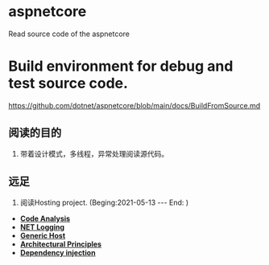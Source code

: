 # aspnetcore
Read source code of the aspnetcore

# Build environment for debug and test source code.
https://github.com/dotnet/aspnetcore/blob/main/docs/BuildFromSource.md

## 阅读的目的 
1. 带着设计模式，多线程，异常处理阅读源代码。

## 远足
1. 阅读Hosting project. (Beging:2021-05-13 --- End: )

+ **[Code Analysis](https://docs.microsoft.com/en-us/dotnet/fundamentals/code-analysis/overview)**
+ **[NET Logging](https://docs.microsoft.com/en-us/dotnet/core/extensions/logging?tabs=command-line)** 
+ **[Generic Host](https://docs.microsoft.com/en-us/dotnet/core/extensions/generic-host)**
+ **[Architectural Principles](https://docs.microsoft.com/en-us/dotnet/architecture/modern-web-apps-azure/architectural-principles)**
+ **[Dependency injection](https://docs.microsoft.com/en-us/dotnet/core/extensions/dependency-injection)**
